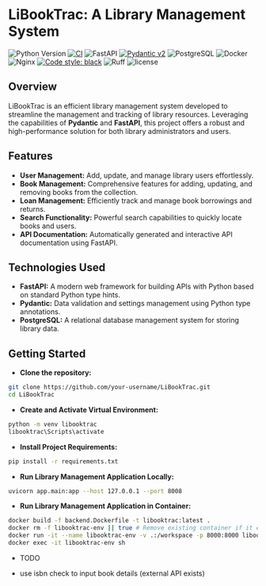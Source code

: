 # LiBookTrac: A Library Management System

![Python Version](https://img.shields.io/badge/python-3.12-blue)
[![CI](https://github.com/jibbs1703/LiBookTrac/actions/workflows/ci.yaml/badge.svg?branch=main)](https://github.com/jibbs1703/LiBookTrac/actions/workflows/ci.yaml)
![FastAPI](https://img.shields.io/badge/FastAPI-v0.116-blue?logo=fastapi&style=flat)
[![Pydantic v2](https://img.shields.io/endpoint?url=https://raw.githubusercontent.com/pydantic/pydantic/main/docs/badge/v2.json)](https://pydantic.dev)
![PostgreSQL](https://img.shields.io/badge/PostgreSQL-v16-blue?logo=postgresql&style=flat)
![Docker](https://img.shields.io/badge/Docker-v41-blue?logo=docker&style=flat)
![Nginx](https://img.shields.io/badge/Nginx-v1.28-green?logo=nginx&style=flat)
[![Code style: black](https://img.shields.io/badge/code%20style-black-000000.svg)](https://github.com/psf/black)
![Ruff](https://img.shields.io/endpoint?url=https://raw.githubusercontent.com/astral-sh/ruff/main/assets/badge/v2.json)
![license](https://img.shields.io/github/license/peaceiris/actions-gh-pages.svg)

## Overview

LiBookTrac is an efficient library management system developed to streamline the management and tracking of
library resources. Leveraging the capabilities of **Pydantic** and **FastAPI**, this project offers a robust
and high-performance solution for both library administrators and users.

## Features

- **User Management:** Add, update, and manage library users effortlessly.
- **Book Management:** Comprehensive features for adding, updating, and removing books from the collection.
- **Loan Management:** Efficiently track and manage book borrowings and returns.
- **Search Functionality:** Powerful search capabilities to quickly locate books and users.
- **API Documentation:** Automatically generated and interactive API documentation using FastAPI.

## Technologies Used

- **FastAPI:** A modern web framework for building APIs with Python based on standard Python type hints.
- **Pydantic:** Data validation and settings management using Python type annotations.
- **PostgreSQL:**  A relational database management system for storing library data.

## Getting Started

- **Clone the repository:**
```bash
git clone https://github.com/your-username/LiBookTrac.git
cd LiBookTrac
```

- **Create and Activate Virtual Environment:**
```bash
python -m venv libooktrac
libooktrac\Scripts\activate

```

- **Install Project Requirements:**
```bash
pip install -r requirements.txt
```

- **Run Library Management Application Locally:**
```bash
uvicorn app.main:app --host 127.0.0.1 --port 8008
```

- **Run Library Management Application in Container:**
```bash
docker build -f backend.Dockerfile -t libooktrac:latest .
docker rm -f libooktrac-env || true # Remove existing container if it exists
docker run -it --name libooktrac-env -v .:/workspace -p 8000:8000 libooktrac:latest
docker exec -it libooktrac-env sh
```

- TODO

- use isbn check to input book details (external API exists)
